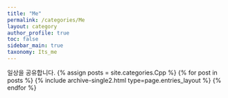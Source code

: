 ```yaml
---
title: "Me"
permalink: /categories/Me
layout: category
author_profile: true
toc: false
sidebar_main: true
taxonomy: Its_me
---
```

일상을 공유합니다.
{% assign posts = site.categories.Cpp %}
{% for post in posts %} {% include archive-single2.html type=page.entries_layout %} {% endfor %}